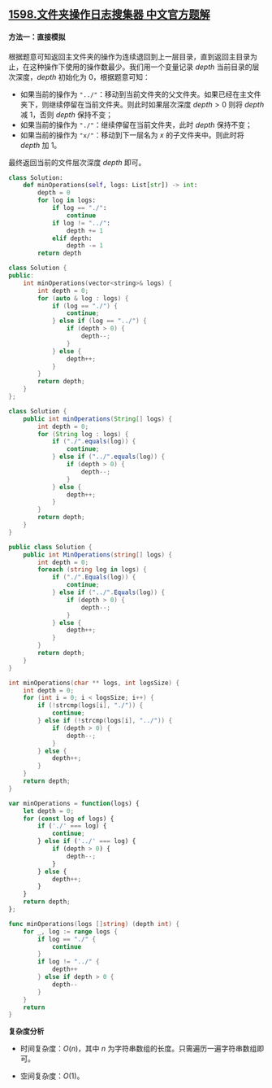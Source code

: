 ## [1598.文件夹操作日志搜集器 中文官方题解](https://leetcode.cn/problems/crawler-log-folder/solutions/100000/wen-jian-jia-cao-zuo-ri-zhi-sou-ji-qi-by-6unr)
#### 方法一：直接模拟

根据题意可知返回主文件夹的操作为连续退回到上一层目录，直到返回主目录为止，在这种操作下使用的操作数最少。我们用一个变量记录 $\textit{depth}$ 当前目录的层次深度，$\textit{depth}$ 初始化为 $0$，根据题意可知：
+ 如果当前的操作为 $\texttt{"../"}$：移动到当前文件夹的父文件夹。如果已经在主文件夹下，则继续停留在当前文件夹。则此时如果层次深度 $\textit{depth} > 0$ 则将 $\textit{depth}$ 减 $1$，否则 $\textit{depth}$ 保持不变；
+ 如果当前的操作为 $\texttt{"./"}$：继续停留在当前文件夹，此时 $\textit{depth}$ 保持不变；
+ 如果当前的操作为 $\texttt{"x/"}$：移动到下一层名为 $\textit{x}$ 的子文件夹中。则此时将 $\textit{depth}$ 加 $1$。

最终返回当前的文件层次深度 $\textit{depth}$ 即可。

```Python [sol1-Python3]
class Solution:
    def minOperations(self, logs: List[str]) -> int:
        depth = 0
        for log in logs:
            if log == "./":
                continue
            if log != "../":
                depth += 1
            elif depth:
                depth -= 1
        return depth
```

```C++ [sol1-C++]
class Solution {
public:
    int minOperations(vector<string>& logs) {
        int depth = 0;
        for (auto & log : logs) {
            if (log == "./") {
                continue;
            } else if (log == "../") {
                if (depth > 0) {
                    depth--;
                }
            } else {
                depth++;
            }
        }
        return depth;
    }
};
```

```Java [sol1-Java]
class Solution {
    public int minOperations(String[] logs) {
        int depth = 0;
        for (String log : logs) {
            if ("./".equals(log)) {
                continue;
            } else if ("../".equals(log)) {
                if (depth > 0) {
                    depth--;
                }
            } else {
                depth++;
            }
        }
        return depth;
    }
}
```

```C# [sol1-C#]
public class Solution {
    public int MinOperations(string[] logs) {
        int depth = 0;
        foreach (string log in logs) {
            if ("./".Equals(log)) {
                continue;
            } else if ("../".Equals(log)) {
                if (depth > 0) {
                    depth--;
                }
            } else {
                depth++;
            }
        }
        return depth;
    }
}
```

```C [sol1-C]
int minOperations(char ** logs, int logsSize) {
    int depth = 0;
    for (int i = 0; i < logsSize; i++) {
        if (!strcmp(logs[i], "./")) {
            continue;
        } else if (!strcmp(logs[i], "../")) {
            if (depth > 0) {
                depth--;
            }
        } else {
            depth++;
        }
    }
    return depth;
}
```

```JavaScript [sol1-JavaScript]
var minOperations = function(logs) {
    let depth = 0;
    for (const log of logs) {
        if ('./' === log) {
            continue;
        } else if ('../' === log) {
            if (depth > 0) {
                depth--;
            }
        } else {
            depth++;
        }
    }
    return depth;
};
```

```go [sol1-Golang]
func minOperations(logs []string) (depth int) {
    for _, log := range logs {
        if log == "./" {
            continue
        }
        if log != "../" {
            depth++
        } else if depth > 0 {
            depth--
        }
    }
    return
}
```

**复杂度分析**

- 时间复杂度：$O(n)$，其中 $n$ 为字符串数组的长度。只需遍历一遍字符串数组即可。

- 空间复杂度：$O(1)$。